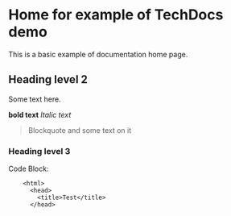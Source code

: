 # Home for example of TechDocs demo

This is a basic example of documentation home page.

## Heading level 2

Some text here.

**bold text**
*Italic text*

> Blockquote and some text on it

### Heading level 3

Code Block:

        <html>
          <head>
            <title>Test</title>
          </head>
